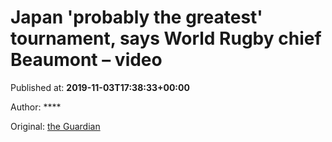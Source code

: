 
# Japan 'probably the greatest' tournament, says World Rugby chief Beaumont – video

Published at: **2019-11-03T17:38:33+00:00**

Author: ****

Original: [the Guardian](https://www.theguardian.com/sport/video/2019/nov/03/japan-probably-the-greatest-tournament-says-world-rugby-chief-beaumont-video)


